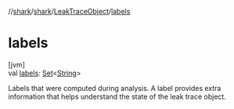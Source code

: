 //[shark](../../../index.md)/[shark](../index.md)/[LeakTraceObject](index.md)/[labels](labels.md)

# labels

[jvm]\
val [labels](labels.md): [Set](https://kotlinlang.org/api/latest/jvm/stdlib/kotlin.collections/-set/index.html)&lt;[String](https://kotlinlang.org/api/latest/jvm/stdlib/kotlin/-string/index.html)&gt;

Labels that were computed during analysis. A label provides extra information that helps understand the state of the leak trace object.
